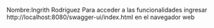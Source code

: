 Nombre:Ingrith Rodriguez Para acceder a las funcionalidades ingresar http://localhost:8080/swagger-ui/index.html en el navegador web
